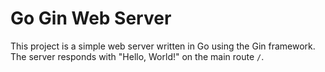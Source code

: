 # Go Gin Web Server

This project is a simple web server written in Go using the Gin framework. The server responds with "Hello, World!" on the main route `/`.
